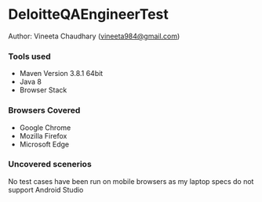 # DeloitteQAEngineerTest
Author: Vineeta Chaudhary (vineeta984@gmail.com)
### Tools used
* Maven Version 3.8.1 64bit
* Java 8
* Browser Stack

### Browsers Covered
* Google Chrome
* Mozilla Firefox
* Microsoft Edge

### Uncovered scenerios
No test cases have been run on mobile browsers as my laptop specs do not support Android Studio